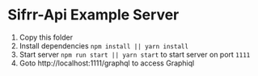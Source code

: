 # Sifrr-Api Example Server

1. Copy this folder
2. Install dependencies `npm install || yarn install`
3. Start server `npm run start || yarn start` to start server on port `1111`
5. Goto http://localhost:1111/graphql to access Graphiql
